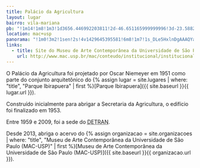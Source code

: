 ```yaml
---
title: Palácio da Agricultura
layout: lugar
bairro: vila-mariana
pb: "!1m14!1m8!1m3!1d3656.446992203811!2d-46.651165999999996!3d-23.588296999999994!3m2!1i1024!2i768!4f13.1!3m3!1m2!1s0x94ce598b32ed45f9%3A0xdd11838b80efe019!2sMAC+-+Museu+de+Arte+Contempor%C3%A2nea+USP!5e0!3m2!1sen!2sbr!4v1427341334120"
location: mac+usp
panorama: "!1m0!3m2!1sen!2s!4v1429645395581!6m8!1m7!1s_DLe5HxlnDgAAAQYany_Tg!2m2!1d-23.589348!2d-46.651745!3f210!4f0!5f0.7820865974627469"
links: 
  - title: Site do Museu de Arte Contemporânea da Universidade de São Paulo (MAC-USP)
    url: http://www.mac.usp.br/mac/conteudo/institucional/institucional.asp
---
```

O Palácio da Agricultura foi projetado por Oscar Niemeyer em <time datetime="1951">1951</time> como parte do conjunto arquitetônico do {% assign lugar = site.lugares | where: "title", "Parque Ibirapuera" | first %}[Parque Ibirapuera]({{ site.baseurl }}{{ lugar.url }}).

Construído inicialmente para abrigar a Secretaria da Agricultura, o edifício foi finalizado em <time datetime="1953">1953</time>.

Entre <time datetime="1959">1959</time> e <time datetime="2009">2009</time>, foi a sede do <abbr title="Departamento Estadual de Trânsito">DETRAN</abbr>.

Desde <time datetime="2013">2013</time>, abriga o acervo do {% assign organizacao = site.organizacoes | where: "title", "Museu de Arte Contemporânea da Universidade de São Paulo (MAC-USP)" | first %}[Museu de Arte Contemporânea da Universidade de São Paulo (MAC-USP)]({{ site.baseurl }}{{ organizacao.url }}).